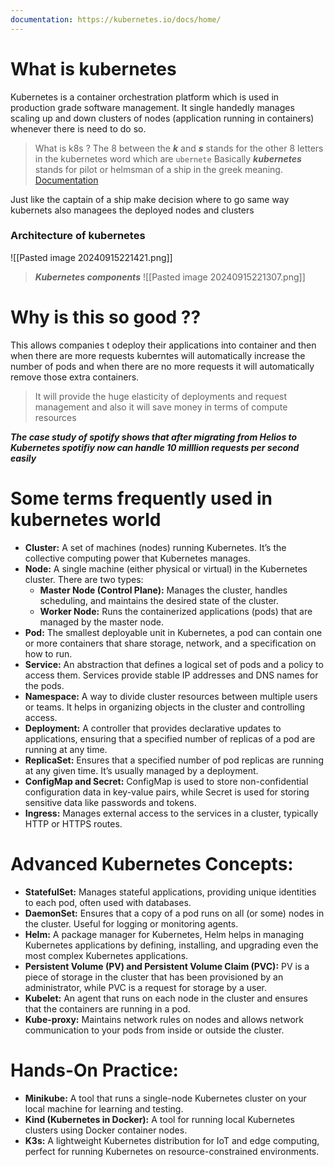 ```yaml
---
documentation: https://kubernetes.io/docs/home/
---
```


# What is kubernetes

Kubernetes is a container orchestration platform which is used in production grade software management. 
It single handedly manages scaling up and down clusters of nodes (application running in containers) whenever there is need to do so.

> What is k8s ?
> 	The 8 between the ***k*** and ***s*** stands for the other 8 letters in the kubernetes word which are `ubernete`
> Basically ***kubernetes*** stands for pilot or helmsman of a ship in the greek meaning.
> [Documentation](https://kubernetes.io/docs/home/)

Just like the captain of a ship make decision where to go same way kubernets also managees the deployed nodes and clusters

### Architecture of kubernetes
![[Pasted image 20240915221421.png]]

> ***Kubernetes components***
![[Pasted image 20240915221307.png]]

# Why is this so good ??

This allows companies t odeploy their applications into container and then when there are more requests kuberntes will automatically increase the number of pods and when there are no more requests it will automatically remove those extra containers. 

> It will provide the huge elasticity of deployments and request management and also it will save money in terms of compute resources

***The case study of spotify shows that after migrating from Helios to Kubernetes spotifiy now can handle 10 milllion requests per second easily***

# Some terms frequently used in kubernetes world

- **Cluster:** A set of machines (nodes) running Kubernetes. It’s the collective computing power that Kubernetes manages.
- **Node:** A single machine (either physical or virtual) in the Kubernetes cluster. There are two types:
    - **Master Node (Control Plane):** Manages the cluster, handles scheduling, and maintains the desired state of the cluster.
    - **Worker Node:** Runs the containerized applications (pods) that are managed by the master node.
- **Pod:** The smallest deployable unit in Kubernetes, a pod can contain one or more containers that share storage, network, and a specification on how to run.
- **Service:** An abstraction that defines a logical set of pods and a policy to access them. Services provide stable IP addresses and DNS names for the pods.
- **Namespace:** A way to divide cluster resources between multiple users or teams. It helps in organizing objects in the cluster and controlling access.
- **Deployment:** A controller that provides declarative updates to applications, ensuring that a specified number of replicas of a pod are running at any time.
- **ReplicaSet:** Ensures that a specified number of pod replicas are running at any given time. It’s usually managed by a deployment.
- **ConfigMap and Secret:** ConfigMap is used to store non-confidential configuration data in key-value pairs, while Secret is used for storing sensitive data like passwords and tokens.
- **Ingress:** Manages external access to the services in a cluster, typically HTTP or HTTPS routes.

# Advanced Kubernetes Concepts:

- **StatefulSet:** Manages stateful applications, providing unique identities to each pod, often used with databases.
- **DaemonSet:** Ensures that a copy of a pod runs on all (or some) nodes in the cluster. Useful for logging or monitoring agents.
- **Helm:** A package manager for Kubernetes, Helm helps in managing Kubernetes applications by defining, installing, and upgrading even the most complex Kubernetes applications.
- **Persistent Volume (PV) and Persistent Volume Claim (PVC):** PV is a piece of storage in the cluster that has been provisioned by an administrator, while PVC is a request for storage by a user.
- **Kubelet:** An agent that runs on each node in the cluster and ensures that the containers are running in a pod.
- **Kube-proxy:** Maintains network rules on nodes and allows network communication to your pods from inside or outside the cluster.


# Hands-On Practice:

- **Minikube:** A tool that runs a single-node Kubernetes cluster on your local machine for learning and testing.
- **Kind (Kubernetes in Docker):** A tool for running local Kubernetes clusters using Docker container nodes.
- **K3s:** A lightweight Kubernetes distribution for IoT and edge computing, perfect for running Kubernetes on resource-constrained environments.